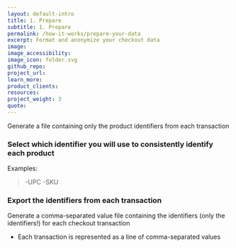 ```yaml
---
layout: default-intro
title: 1. Prepare
subtitle: 1. Prepare 
permalink: /how-it-works/prepare-your-data
excerpt: Format and anonymize your checkout data
image:
image_accessibility: 
image_icon: folder.svg
github_repo:
project_url: 
learn_more:
product_clients:
resources:
project_weight: 3
quote: 
---
```

Generate a file containing only the product identifiers from each transaction

### Select which identifier you will use to consistently identify each product 
  Examples: 
  >-UPC
  -SKU

### Export the identifiers from each transaction
  Generate a comma-separated value file containing the identifiers (only the identifiers!) for each checkout transaction
  - Each transaction is represented as a line of comma-separated values
